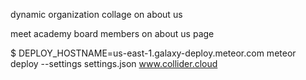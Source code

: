 
dynamic organization collage on about us 


meet academy board members on about us page

    
$ DEPLOY_HOSTNAME=us-east-1.galaxy-deploy.meteor.com meteor deploy --settings settings.json www.collider.cloud